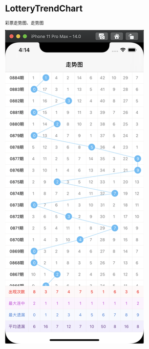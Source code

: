 # LotteryTrendChart
彩票走势图、走势图

![image](https://raw.githubusercontent.com/yataoli/LotteryTrendChart/master/pic.png) 
